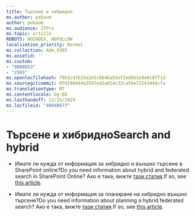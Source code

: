 ```yaml
---
title: Търсене и хибридно
ms.author: pebaum
author: pebaum
ms.audience: ITPro
ms.topic: article
ROBOTS: NOINDEX, NOFOLLOW
localization_priority: Normal
ms.collection: Adm_O365
ms.assetid: ''
ms.custom:
- "9000653"
- "2505"
ms.openlocfilehash: 79b1c47b33e2e5c8b46a93ef2edbb1e9e0c8ff1d
ms.sourcegitcommit: 0f0186044a3597e42ad14c32ca58e7224344dcfa
ms.translationtype: MT
ms.contentlocale: bg-BG
ms.lasthandoff: 12/15/2019
ms.locfileid: "40048677"
---
```

# <a name="search-and-hybrid"></a><span data-ttu-id="1f199-102">Търсене и хибридно</span><span class="sxs-lookup"><span data-stu-id="1f199-102">Search and hybrid</span></span>

- <span data-ttu-id="1f199-103">Имате ли нужда от информация за хибридно и външно търсене в SharePoint online?</span><span class="sxs-lookup"><span data-stu-id="1f199-103">Do you need information about hybrid and federated search in SharePoint Online?</span></span> <span data-ttu-id="1f199-104">Ако е така, вижте [тази статия](https://docs.microsoft.com/sharepoint/hybrid/hybrid-search-in-sharepoint).</span><span class="sxs-lookup"><span data-stu-id="1f199-104">If so, see [this article](https://docs.microsoft.com/sharepoint/hybrid/hybrid-search-in-sharepoint).</span></span>

- <span data-ttu-id="1f199-105">Имате ли нужда от информация за планиране на хибридно външно търсене?</span><span class="sxs-lookup"><span data-stu-id="1f199-105">Do you need information about planning a hybrid federated search?</span></span>  <span data-ttu-id="1f199-106">Ако е така, вижте [тази статия](https://docs.microsoft.com/sharepoint/hybrid/plan-hybrid-federated-search).</span><span class="sxs-lookup"><span data-stu-id="1f199-106">If so, see [this article](https://docs.microsoft.com/sharepoint/hybrid/plan-hybrid-federated-search).</span></span>



